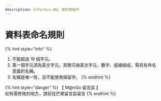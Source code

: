 ```yaml
---
description: Informix-4GL 資料表操作
---
```


# 資料表命名規則

{% hint style="info" %}
1. 不能超過 18 個字元。
2. 第一個字元須為英文字元，其餘可由英文字元、數字、底線組成，需具有命名意義的名稱。
3. 名稱是唯一性，且不能使用保留字。
{% endhint %}

{% hint style="danger" %}
【 M@nGo 留言區 】\
如有需修改的地方，請前往芒果留言區留言
{% endhint %}
